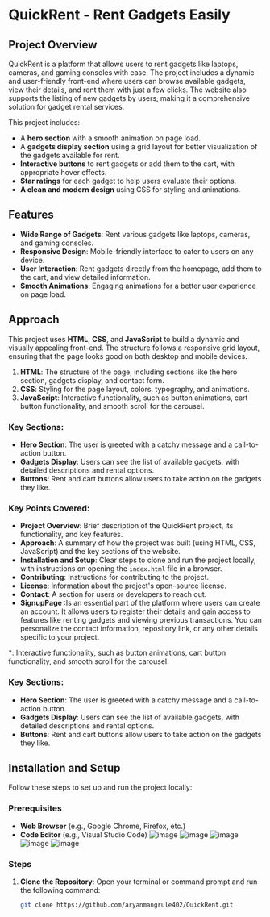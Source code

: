 
# QuickRent - Rent Gadgets Easily

## Project Overview

QuickRent is a platform that allows users to rent gadgets like laptops, cameras, and gaming consoles with ease. The project includes a dynamic and user-friendly front-end where users can browse available gadgets, view their details, and rent them with just a few clicks. The website also supports the listing of new gadgets by users, making it a comprehensive solution for gadget rental services.

This project includes:
- A **hero section** with a smooth animation on page load.
- A **gadgets display section** using a grid layout for better visualization of the gadgets available for rent. 
- **Interactive buttons** to rent gadgets or add them to the cart, with appropriate hover effects.
- **Star ratings** for each gadget to help users evaluate their options.
- **A clean and modern design** using CSS for styling and animations.

## Features

- **Wide Range of Gadgets**: Rent various gadgets like laptops, cameras, and gaming consoles.
- **Responsive Design**: Mobile-friendly interface to cater to users on any device.
- **User Interaction**: Rent gadgets directly from the homepage, add them to the cart, and view detailed information.
- **Smooth Animations**: Engaging animations for a better user experience on page load.

## Approach

This project uses **HTML**, **CSS**, and **JavaScript** to build a dynamic and visually appealing front-end. The structure follows a responsive grid layout, ensuring that the page looks good on both desktop and mobile devices.

1. **HTML**: The structure of the page, including sections like the hero section, gadgets display, and contact form.
2. **CSS**: Styling for the page layout, colors, typography, and animations.
3. **JavaScript**: Interactive functionality, such as button animations, cart button functionality, and smooth scroll for the carousel.

### Key Sections:

- **Hero Section**: The user is greeted with a catchy message and a call-to-action button.
- **Gadgets Display**: Users can see the list of available gadgets, with detailed descriptions and rental options.
- **Buttons**: Rent and cart buttons allow users to take action on the gadgets they like.

### Key Points Covered:
- **Project Overview**: Brief description of the QuickRent project, its functionality, and key features.
- **Approach**: A summary of how the project was built (using HTML, CSS, JavaScript) and the key sections of the website.
- **Installation and Setup**: Clear steps to clone and run the project locally, with instructions on opening the `index.html` file in a browser.
- **Contributing**: Instructions for contributing to the project.
- **License**: Information about the project's open-source license.
- **Contact**: A section for users or developers to reach out.
- **SignupPage** :Is an essential part of the platform where users can create an account. It allows users to register their details and gain access to features like renting gadgets and viewing previous transactions.
You can personalize the contact information, repository link, or any other details specific to your project.

*: Interactive functionality, such as button animations, cart button functionality, and smooth scroll for the carousel.

### Key Sections:

- **Hero Section**: The user is greeted with a catchy message and a call-to-action button.
- **Gadgets Display**: Users can see the list of available gadgets, with detailed descriptions and rental options.
- **Buttons**: Rent and cart buttons allow users to take action on the gadgets they like.

## Installation and Setup

Follow these steps to set up and run the project locally:

### Prerequisites

- **Web Browser** (e.g., Google Chrome, Firefox, etc.)
- **Code Editor** (e.g., Visual Studio Code)
![image](https://github.com/user-attachments/assets/de40c88b-b454-4f52-aadd-9aed24c89dd8)
![image](https://github.com/user-attachments/assets/83fb3eae-b654-4d12-afb9-d7f3d6a790e7)
![image](https://github.com/user-attachments/assets/79122ba6-3420-4f0d-a625-a7e37534cd8c)
![image](https://github.com/user-attachments/assets/d100d3dc-73de-4d25-afb0-9c830ddc41ba)
![image](https://github.com/user-attachments/assets/67703ec7-bba9-4d58-b5b1-11f12e8e96eb)








### Steps

1. **Clone the Repository**:
   Open your terminal or command prompt and run the following command:

   ```bash
   git clone https://github.com/aryanmangrule402/QuickRent.git
